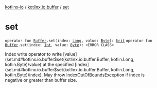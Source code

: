 [kotlinx-io](../index.md) / [kotlinx.io.buffer](index.md) / [set](./set.md)

# set

`operator fun `[`Buffer`](-buffer/index.md)`.set(index: `[`Long`](https://kotlinlang.org/api/latest/jvm/stdlib/kotlin/-long/index.html)`, value: `[`Byte`](https://kotlinlang.org/api/latest/jvm/stdlib/kotlin/-byte/index.html)`): `[`Unit`](https://kotlinlang.org/api/latest/jvm/stdlib/kotlin/-unit/index.html)
`operator fun `[`Buffer`](-buffer/index.md)`.set(index: `[`Int`](https://kotlinlang.org/api/latest/jvm/stdlib/kotlin/-int/index.html)`, value: `[`Byte`](https://kotlinlang.org/api/latest/jvm/stdlib/kotlin/-byte/index.html)`): <ERROR CLASS>`

Index write operator to write [value](set.md#kotlinx.io.buffer$set(kotlinx.io.buffer.Buffer, kotlin.Long, kotlin.Byte)/value) at the specified [index](set.md#kotlinx.io.buffer$set(kotlinx.io.buffer.Buffer, kotlin.Long, kotlin.Byte)/index).
May throw [IndexOutOfBoundsException](https://kotlinlang.org/api/latest/jvm/stdlib/kotlin/-index-out-of-bounds-exception/index.html) if index is negative or greater than buffer size.

